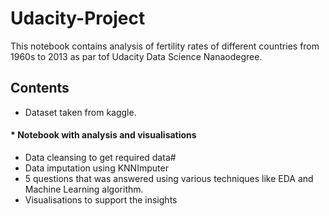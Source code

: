 # Udacity-Project

This notebook contains analysis of fertility rates of different countries from 1960s to 2013 as par tof Udacity Data Science Nanaodegree.

## Contents
* Dataset taken from kaggle.
#### * Notebook with analysis and visualisations
   * Data cleansing to get required data#
   * Data imputation using KNNImputer
   * 5 questions that was answered using various techniques like EDA and Machine Learning algorithm.
   * Visualisations to support the insights
